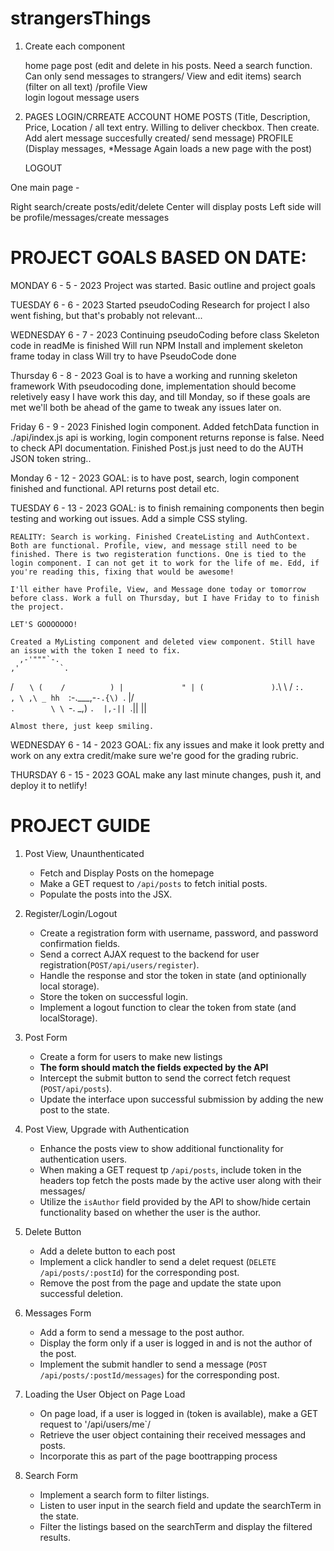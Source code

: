 # strangersThings

1. Create each component
    
    home page
    post (edit and delete in his posts. Need a search function. Can only send messages to strangers/ View and edit items)
    search (filter on all text)
    /profile
    View   
    login
    logout
    message users



2. PAGES 
    LOGIN/CRREATE ACCOUNT
    HOME
    POSTS (Title, Description, Price, Location / all text entry. Willing to deliver checkbox. Then create. Add alert message succesfully created/ send message)
    PROFILE (Display messages, *Message Again loads a new page with the post)

    LOGOUT

One main page - 

Right search/create posts/edit/delete
Center will display posts
Left side will be profile/messages/create messages

# PROJECT GOALS BASED ON DATE:

MONDAY 6 - 5 - 2023
    Project was started.
    Basic outline and project goals

TUESDAY 6 - 6 - 2023
    Started pseudoCoding
    Research for project
    I also went fishing, but that's probably not relevant...

WEDNESDAY 6 - 7 - 2023
    Continuing pseudoCoding before class
    Skeleton code in readMe is finished
    Will run NPM Install and implement skeleton frame today in class
    Will try to have PseudoCode done

Thursday 6 - 8 - 2023
    Goal is to have a working and running skeleton framework
    With pseudocoding done, implementation should become reletively easy
    I have work this day, and till Monday, so if these goals are met we'll both be ahead of the game to tweak any issues later on.

Friday 6 - 9 - 2023
    Finished login component. Added fetchData function in ./api/index.js api is working, login component returns reponse is false. Need to check API documentation. Finished Post.js just need to do the AUTH JSON token string.. 

Monday 6 - 12 - 2023
    GOAL: is to have post, search, login component finished and functional. API returns post detail etc.

TUESDAY 6 - 13 - 2023
    GOAL: is to finish remaining components then begin testing and working out issues. Add a simple CSS styling.

    REALITY: Search is working. Finished CreateListing and AuthContext. Both are functional. Profile, view, and message still need to be finished. There is two registeration functions. One is tied to the login component. I can not get it to work for the life of me. Edd, if you're reading this, fixing that would be awesome! 

    I'll either have Profile, View, and Message done today or tomorrow before class. Work a full on Thursday, but I have Friday to to finish the project.

    LET'S GOOOOOOO!

    Created a MyListing component and deleted view component. Still have an issue with the token I need to fix.
      ,-'"""`-.
    ,'         `.
   /        `    \
  (    /          )
  |             " |
  (               )
 `.\\          \ /
   `:.     , \ ,\ _
 hh  `:-.___,-`-.{\)
       `.        |/ \
         `.        \ \
           `-.     _\,)
              `.  |,-||
                `.|| ||

    Almost there, just keep smiling.

WEDNESDAY 6 - 14 - 2023
    GOAL: fix any issues and make it look pretty and work on any extra credit/make sure we're good for the grading rubric. 

THURSDAY 6 - 15 - 2023
    GOAL make any last minute changes, push it, and deploy it to netlify!

# PROJECT GUIDE

1. Post View, Unaunthenticated
    - Fetch and Display Posts on the homepage
    - Make a GET request to `/api/posts` to fetch initial posts.
    - Populate the posts into the JSX.

2. Register/Login/Logout
    - Create a registration form with username, password, and password confirmation fields.
    - Send a correct AJAX request to the backend for user registration(`POST/api/users/register`).
    - Handle the response and stor the token in state (and optinionally local storage).
    - Store the token on successful login.
    - Implement a logout function to clear the token from state (and localStorage).

3. Post Form
    - Create a form for users to make new listings
    - **The form should match the fields expected by the API**
    - Intercept the submit button to send the correct fetch request (`POST/api/posts`).
    - Update the interface upon successful submission by adding the new post to the state.

4. Post View, Upgrade with Authentication
    - Enhance the posts view to show additional functionality for authentication users.
    - When making a GET request tp `/api/posts`, include token in the headers top fetch the posts made by the active user along with their messages/
    - Utilize the `isAuthor` field provided by the API to show/hide certain functionality based on whether the user is the author.

5. Delete Button
    - Add a delete button to each post
    - Implement a click handler to send a delet request (`DELETE /api/posts/:postId`) for the corresponding post.
    - Remove the post from the page and update the state upon successful deletion.

6. Messages Form
    - Add a form to send a message to the post author.
    - Display the form only if a user is logged in and is not the author of the post.
    - Implement the submit handler to send a message (`POST /api/posts/:postId/messages`) for the corresponding post.

7. Loading the User Object on Page Load
    - On page load, if a user is logged in (token is available), make a GET request to '/api/users/me`/
    - Retrieve the user object containing their received messages and posts.
    - Incorporate this as part of the page boottrapping process

8. Search Form
    - Implement a search form to filter listings.
    - Listen to user input in the search field and update the searchTerm in the  state.
    - Filter the listings based on the searchTerm and display the filtered results.